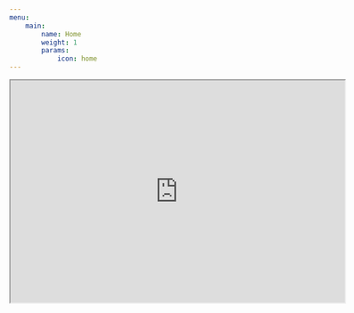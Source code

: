```yaml
---
menu:
    main:
        name: Home
        weight: 1
        params:
            icon: home
---
```


<iframe src="https://www.example.com" width="600" height="400" title="示例页面"></iframe>
